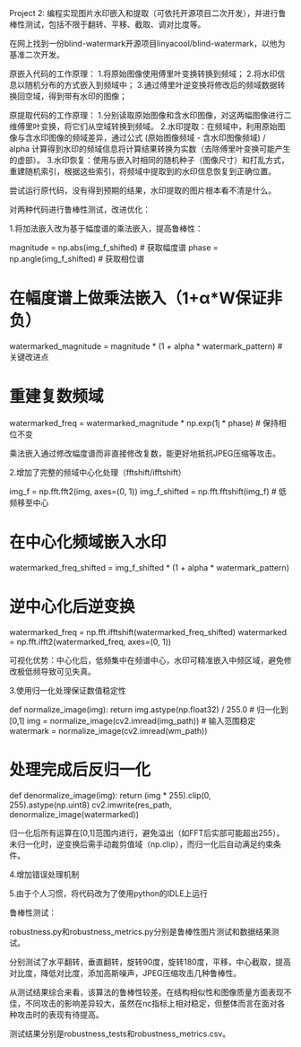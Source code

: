 Project 2: 编程实现图片水印嵌入和提取（可依托开源项目二次开发），并进行鲁棒性测试，包括不限于翻转、平移、截取、调对比度等。

在网上找到一份blind-watermark开源项目linyacool/blind-watermark，以他为基准二次开发。

原嵌入代码的工作原理：
1.将原始图像使用傅里叶变换转换到频域；
2.将水印信息以随机分布的方式嵌入到频域中；
3.通过傅里叶逆变换将修改后的频域数据转换回空域，得到带有水印的图像；

原提取代码的工作原理：
1.分别读取原始图像和含水印图像，对这两幅图像进行二维傅里叶变换，将它们从空域转换到频域。
2.水印提取：在频域中，利用原始图像与含水印图像的频域差异，通过公式 (原始图像频域 - 含水印图像频域) / alpha 计算得到水印的频域信息将计算结果转换为实数（去除傅里叶变换可能产生的虚部）。
3.水印恢复：使用与嵌入时相同的随机种子（图像尺寸）和打乱方式，重建随机索引，根据这些索引，将频域中提取到的水印信息恢复到正确位置。

尝试运行原代码，没有得到预期的结果，水印提取的图片根本看不清是什么。

对两种代码进行鲁棒性测试，改进优化：

1.将加法嵌入改为基于幅度谱的乘法嵌入，提高鲁棒性：

magnitude = np.abs(img_f_shifted)  # 获取幅度谱
phase = np.angle(img_f_shifted)    # 获取相位谱
# 在幅度谱上做乘法嵌入（1+α*W保证非负）
watermarked_magnitude = magnitude * (1 + alpha * watermark_pattern)  # 关键改进点
# 重建复数频域
watermarked_freq = watermarked_magnitude * np.exp(1j * phase)  # 保持相位不变

乘法嵌入通过修改幅度谱而非直接修改复数，能更好地抵抗JPEG压缩等攻击。

2.增加了完整的频域中心化处理（fftshift/ifftshift）

img_f = np.fft.fft2(img, axes=(0, 1))
img_f_shifted = np.fft.fftshift(img_f)  # 低频移至中心
# 在中心化频域嵌入水印
watermarked_freq_shifted = img_f_shifted * (1 + alpha * watermark_pattern)
# 逆中心化后逆变换
watermarked_freq = np.fft.ifftshift(watermarked_freq_shifted)
watermarked = np.fft.ifft2(watermarked_freq, axes=(0, 1))

可视化优势：中心化后，低频集中在频谱中心，水印可精准嵌入中频区域，避免修改极低频导致可见失真。


3.使用归一化处理保证数值稳定性

def normalize_image(img):
    return img.astype(np.float32) / 255.0  # 归一化到[0,1]
img = normalize_image(cv2.imread(img_path))  # 输入范围稳定
watermark = normalize_image(cv2.imread(wm_path))
# 处理完成后反归一化
def denormalize_image(img):
    return (img * 255).clip(0, 255).astype(np.uint8)
cv2.imwrite(res_path, denormalize_image(watermarked))

归一化后所有运算在[0,1]范围内进行，避免溢出（如FFT后实部可能超出255）。
未归一化时，逆变换后需手动裁剪值域（np.clip），而归一化后自动满足约束条件。

4.增加错误处理机制

5.由于个人习惯，将代码改为了使用python的IDLE上运行

鲁棒性测试：

robustness.py和robustness_metrics.py分别是鲁棒性图片测试和数据结果测试。

分别测试了水平翻转，垂直翻转，旋转90度，旋转180度，平移，中心截取，提高对比度，降低对比度，添加高斯噪声，JPEG压缩攻击几种鲁棒性。

从测试结果综合来看，该算法的鲁棒性较差。在结构相似性和图像质量方面表现不佳，不同攻击的影响差异较大，虽然在nc指标上相对稳定，但整体而言在面对各种攻击时的表现有待提高。

测试结果分别是robustness_tests和robustness_metrics.csv。
